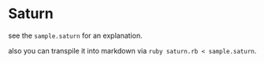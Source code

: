 # Saturn

see the `sample.saturn` for an explanation.

also you can transpile it into markdown via `ruby saturn.rb < sample.saturn`.
